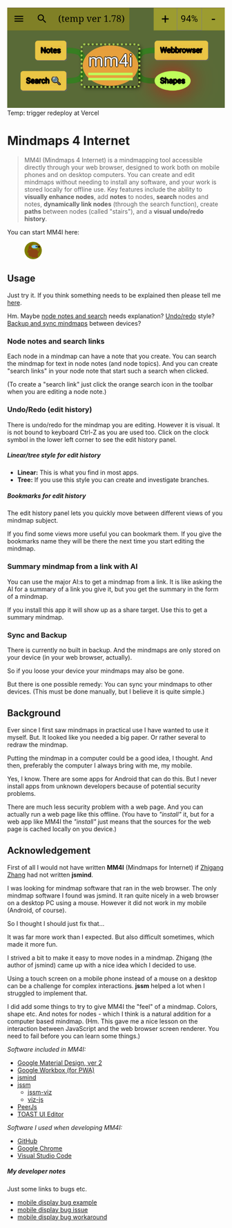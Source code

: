 ![my image](./img/mm4i.png)
Temp: trigger redeploy at Vercel

# Mindmaps 4 Internet

> MM4I (Mindmaps 4 Internet) is a mindmapping tool accessible
directly through your web browser, designed to work
both on mobile phones and on desktop computers.
You can create and edit mindmaps without needing to install
any software, and your work is stored locally for offline use.
Key features include the ability to **visually enhance nodes**, add
**notes** to nodes, **search** nodes and notes, **dynamically link nodes**
(through the search function), create **paths** between nodes (called "stairs"), and a **visual undo/redo history**.


You can start MM4I here:

<a href="https://mm4i.vercel.app/mm4i.html">
    <!-- https://lborgman.github.io/mm4i/mm4i.html" -->
    <figure>
    <img src="./img/mm4i.svg" width="40px" title="Start Mindmaps 4 Internet">
    </figure>
</a>


## Usage
Just try it. If you think something needs to be explained then please tell me [here](https://github.com/lborgman/mm4i/issues).

Hm. Maybe [node notes and search](#node-notes-and-search-links) needs explanation? [Undo/redo](#undoredo) style? [Backup and sync mindmaps](#sync-and-backup) between devices?


### Node notes and search links
Each node in a mindmap can have a note that you create.  You can search the mindmap for text in node notes (and node topics).  And you can create "search links" in your node note that start such a search when clicked.

(To create a "search link" just click the orange search icon in the toolbar when you are editing a node note.)


### Undo/Redo (edit history)
There is undo/redo for the mindmap you are editing.
However it is visual. It is not bound to keyboard Ctrl-Z as you are used too.
Click on the clock symbol in the lower left corner to see the edit history panel.

##### Linear/tree style for edit history
* **Linear:** This is what you find in most apps.
* **Tree:** If you use this style you can create and investigate branches.

##### Bookmarks for edit history
The edit history panel lets you quickly move between different views of you mindmap subject.

If you find some views more useful you can bookmark them.  If you give the bookmarks name they will be there the next time you start editing the mindmap.


### Summary mindmap from a link with AI
You can use the major AI:s to get a mindmap from a link. It is like asking the AI for a summary of a link you give it, but you get the summary in the form of a mindmap.

If you install this app it will show up as a share target. Use this to get a summary mindmap.

### Sync and Backup
There is currently no built in backup. And the mindmaps are only stored on your device (in your web browser, actually).

So if you loose your device your mindmaps may also be gone.

But there is one possible remedy: You can sync your mindmaps to other devices.  (This must be done manually, but I believe it is quite simple.)



## Background
Ever since I first saw mindmaps in practical use I have wanted to use it myself.  But. It looked like you needed a big paper.  Or rather several to redraw the mindmap. 

Putting the mindmap in a computer could be a good idea, I thought.  And then, preferably the computer I always bring with me, my mobile.

Yes, I know. There are some apps for Android that can do this. But I never install apps from unknown developers because of potential security problems.

There are much less security problem with a web page. And you can actually run a web page like this offline. (You have to *"install"* it, but for a web app like MM4I the *"install"* just means that the sources for the web page is cached locally on you device.)


## Acknowledgement

First of all I would not have written **MM4I** (Mindmaps for Internet) if [Zhigang Zhang](https://github.com/hizzgdev) had not written **jsmind**. 

I was looking for mindmap software that ran in the web browser.  The only mindmap software I found was jsmind.  It ran quite nicely in a web browser on a desktop PC using a mouse.  However it did not work in my mobile (Android, of course).

So I thought I should just fix that... 

It was far more work than I expected.  But also difficult sometimes, which made it more fun.

I strived a bit to make it easy to move nodes in a mindmap.  Zhigang (the author of jsmind) came up with a nice idea which I decided to use.

Using a touch screen on a mobile phone instead of a mouse on a desktop can be a challenge for complex interactions.  **jssm** helped a lot when I struggled to implement that.

I did add some things to try to give MM4I the "feel" of a mindmap.  Colors, shape etc.  And notes for nodes - which I think is a natural addition for a computer based mindmap. (Hm. This gave me a nice lesson on the interaction between JavaScript and the web browser screen renderer. You need to fail before you can learn some things.)

*Software included in MM4I:*
* [Google Material Design, ver 2](https://m2.material.io/)
* [Google Workbox (for PWA)](https://developer.chrome.com/docs/workbox)
* [jsmind](https://www.npmjs.com/package/jsmind)
* [jssm](https://www.npmjs.com/package/jssm)
    * [jssm-viz](https://www.npmjs.com/package/jssm-viz)
    * [viz-js](https://www.npmjs.com/package/@viz-js/viz)
* [PeerJs](https://peerjs.com)
* [TOAST UI Editor](https://github.com/nhn/tui.editor/blob/master/README.md)

*Software I used when developing MM4I:*
* [GitHub](https://github.com/)
* [Google Chrome](https://en.wikipedia.org/wiki/Google_Chrome)
* [Visual Studio Code](https://code.visualstudio.com/)

##### My developer notes
Just some links to bugs etc.
* [mobile display bug example](https://lborgman.github.io/mm4i/mobile-disp-bug.html)
* [mobile display bug issue](https://issues.chromium.org/issues/381679574)
* [mobile display bug workaround](https://lborgman.github.io/mm4i/mobile-disp-bug-workaround.html)

